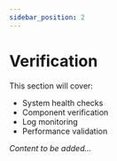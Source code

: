 ```yaml
---
sidebar_position: 2
---
```


# Verification

<!-- TODO: Add verification procedures -->

This section will cover:
- System health checks
- Component verification
- Log monitoring
- Performance validation

*Content to be added...*
